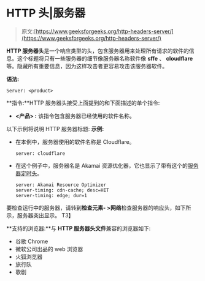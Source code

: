 # HTTP 头|服务器

> 原文:[https://www.geeksforgeeks.org/http-headers-server/](https://www.geeksforgeeks.org/http-headers-server/)

**HTTP 服务器头**是一个响应类型的头，包含服务器用来处理所有请求的软件的信息。这个标题将只有一些服务器的细节像服务器名称软件像 **sffe** 、 **cloudflare** 等。隐藏所有重要信息，因为这样攻击者更容易攻击该服务器软件。

**语法:**

```
Server: <product>
```

**指令:**HTTP 服务器头接受上面提到的和下面描述的单个指令:

*   **<产品> :** 该指令包含服务器已经使用的软件名称。

以下示例将说明 HTTP 服务器标题:
**示例:**

*   在本例中，服务器使用的软件名称是 Cloudflare。

    ```
    server: cloudflare
    ```

*   在这个例子中，服务器名是 Akamai 资源优化器，它也显示了带有这个的[服务器定时头](https://www.geeksforgeeks.org/http-headers-server-timing/)。

    ```
    server: Akamai Resource Optimizer
    server-timing: cdn-cache; desc=HIT
    server-timing: edge; dur=1
    ```

要检查运行中的服务器，请转到**检查元素- >网络**检查服务器的响应头，如下所示，服务器突出显示。
T3】

**支持的浏览器:**与 **HTTP 服务器头文件**兼容的浏览器如下:

*   谷歌 Chrome
*   微软公司出品的 web 浏览器
*   火狐浏览器
*   旅行队
*   歌剧